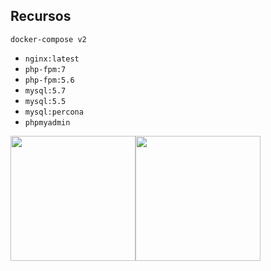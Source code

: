 ## Recursos 

```
docker-compose v2
```
- `nginx:latest`
- `php-fpm:7`
- `php-fpm:5.6`
- `mysql:5.7`
- `mysql:5.5`
- `mysql:percona`
- `phpmyadmin`

<img src="https://www.docker.com/sites/default/files/moby.svg" alt="" width="200" height="200" /><img src="https://magento.com/sites/all/themes/mag_redesign/images/magento-logo.svg"  alt="" width="200" height="200" />

